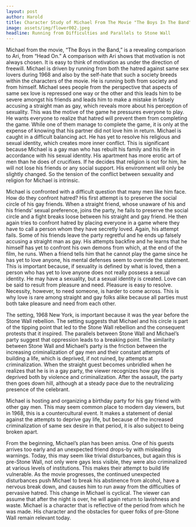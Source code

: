 ```yaml
---
layout: post
author: Harold
title: Character Study of Michael From The Movie "The Boys In The Band"
image: assets/img/flower002.jpeg
headline: Running from Difficulties and Parallels to Stone Wall
---
```


Michael from the movie, “The Boys in the Band,” is a revealing comparison to Ari, from “Head On.” A comparison with Ari shows that motivation is not always chosen. It is easy to think of motivation as under the direction of freewill. Michael is driven by running from both the hatred against same sex lovers during 1968 and also by the self-hate that such a society breeds within the characters of the movie. He is running both from society and from himself. Michael sees people from the perspective that aspects of same sex love is repressed one way or the other and this leads him to be severe amongst his friends and leads him to make a mistake in falsely accusing a straight man as gay, which reveals more about his perception of sexuality. This was the motive of the game he pressures everyone to play. He wants everyone to realize that hatred will prevent them from completing the game. While one of them manage to complete the game, it is only at the expense of knowing that his partner did not love him in return. Michael is caught in a difficult balancing act. He has yet to resolve his religious and sexual identity, which creates more inner conflict. This is significant because Michael is a gay man who has rebuilt his family and his life in accordance with his sexual identity. His apartment has more erotic art of men than he does of crucifixes. If he decides that religion is not for him, he will not lose his friends or any social support. His environment will only be slightly changed. So the tension of the conflict between sexuality and religion for Michael is intrinsic. 

Michael is confronted with a difficult question that many men like him face. How do they confront hatred? His first attempt is to preserve the social circle of his gay friends. When a straight friend, whose unaware of his and his friends’ sexual preference, joins the party, he fails to preserve the social circle and a fight breaks loose between his straight and gay friend. He then again tries to confront hatred by placing everyone in a game where they have to call a person whom they have secretly loved. Again, his attempt fails. Some of his friends leave the party regretful and he ends up falsely accusing a straight man as gay. His attempts backfire and he learns that he himself has yet to confront his own demons from which, at the end of the film, he runs. When a friend tells him that he cannot play the game since he has yet to love anyone, his mental defenses seem to override the statement. This is important because, if sexuality is defined by what is loved, then a person who has yet to love anyone does not really possess a sexual identity. He may have a sexuality, but a sexual identity is created. Love can be said to result from pleasure and need. Pleasure is easy to resolve. Necessity, however, to need someone, is harder to come across. This is why love is rare among straight and gay folks alike because all parties must both take pleasure and need from each other.

The setting, 1968 New York, is important because it was the year before the Stone Wall rebellion. The setting suggests that Michael and his circle is part of the tipping point that led to the Stone Wall rebellion and the consequent protests that it inspired. The parallels between Stone Wall and Michael’s party suggest that oppression leads to a breaking point. The similarity between Stone Wall and Michael’s party is the friction between the increasing criminalization of gay men and their constant attempts of building a life, which is deprived, if not ruined, by attempts at criminalization. When the straight guest becomes unbridled when he realizes that he is in a gay party, the viewer recognizes how gay life is deprived both by violence and criminalization. After the assault, the party then goes down hill, although at a steady pace due to the neutralizing presence of the celebrant. 

Michael is hosting and organizing a birthday party for his gay friend with other gay men. This may seem common place to modern day viewers, but in 1968, this is a countercultural event. It makes a statement of denial against the attempts to deprive gay life, but because of the increased criminalization of same sex desire in that period, it is also subject to being broken apart.

From the beginning, Michael’s plan has been amiss. One of his guests arrives too early and an unexpected friend drops-by with misleading warnings. Today, this may seem like trivial disturbances, but again this is pre-Stone Wall, not only were gays less visible, they were also criminalized at various levels of institutions. This makes their attempt to build life vulnerable. As the movie progresses, the continued unexpected disturbances push Michael to break his abstinence from alcohol, have a nervous break down, and causes him to run away from the difficulties of pervasive hatred. This change in Michael is cyclical. The viewer can assume that after the night is over, he will again return to lavishness and waste. Michael is a character that is reflective of the period from which he was made. His character and the obstacles for queer folks of pre-Stone Wall remain relevant today. 
